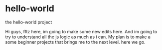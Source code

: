 # hello-world
the hello-world project

Hi guys,
fftz here, im going to make some new edits here. And im going to try to understand all the js logic as much as i can. My plan is to make a some beginner projects that brings me to the next level. here we go.

